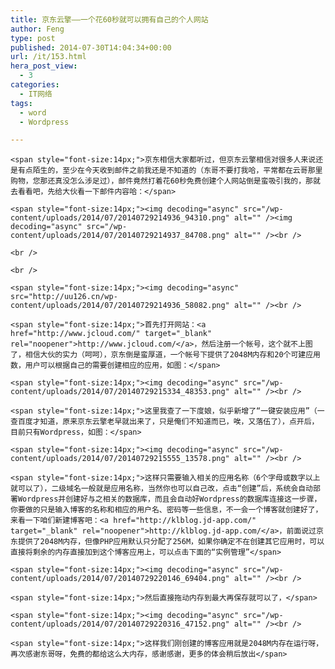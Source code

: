 ```yaml
---
title: 京东云擎——一个花60秒就可以拥有自己的个人网站
author: Feng
type: post
published: 2014-07-30T14:04:34+00:00
url: /it/153.html
hera_post_view:
  - 3
categories:
  - IT网络
tags:
  - word
  - Wordpress

---
```

    <span style="font-size:14px;">京东相信大家都听过，但京东云擎相信对很多人来说还是有点陌生的，至少在今天收到邮件之前我还是不知道的（东哥不要打我哈，平常都在云哥那里购物，您那还真没怎么涉足过），邮件竟然打着花60秒免费创建个人网站倒是蛮吸引我的，那就去看看吧，先给大伙看一下邮件内容哈：</span>
    
    <span style="font-size:14px;"><img decoding="async" src="/wp-content/uploads/2014/07/20140729214936_94310.png" alt="" /><img decoding="async" src="/wp-content/uploads/2014/07/20140729214937_84708.png" alt="" /><br />

</span>

    <br />
    
    <br />
    
    <span style="font-size:14px;"><img decoding="async" src="http://uu126.cn/wp-content/uploads/2014/07/20140729214936_58082.png" alt="" /><br />

</span>

    <span style="font-size:14px;">首先打开网站：<a href="http://www.jcloud.com/" target="_blank" rel="noopener">http://www.jcloud.com/</a>，然后注册一个帐号，这个就不上图了，相信大伙的实力（呵呵），京东倒是蛮厚道，一个帐号下提供了2048M内存和20个可建应用数，用户可以根据自己的需要创建相应的应用，如图：</span>
    
    <span style="font-size:14px;"><img decoding="async" src="/wp-content/uploads/2014/07/20140729215334_48353.png" alt="" /><br />

</span>

    <span style="font-size:14px;">这里我查了一下度娘，似乎新增了“一键安装应用”（一查百度才知道，原来京东云擎老早就出来了，只是俺们不知道而已，唉，又落伍了），点开后，目前只有Wordpress，如图：</span>
    
    <span style="font-size:14px;"><img decoding="async" src="/wp-content/uploads/2014/07/20140729215555_13578.png" alt="" /><br />

</span>

    <span style="font-size:14px;">这样只需要输入相关的应用名称（6个字母或数字以上就可以了），二级域名一般就是应用名称，当然你也可以自己改，点击“创建”后，系统会自动部署Wordpress并创建好与之相关的数据库，而且会自动好Wordpress的数据库连接这一步骤，你要做的只是输入博客的名称和相应的用户名、密码等一些信息，不一会一个博客就创建好了，来看一下咱们新建博客吧：<a href="http://klblog.jd-app.com/" target="_blank" rel="noopener">http://klblog.jd-app.com/</a>，前面说过京东提供了2048M内存，但像PHP应用默认只分配了256M，如果你确定不在创建其它应用时，可以直接将剩余的内存直接加到这个博客应用上，可以点击下面的“实例管理”</span>
    
    <span style="font-size:14px;"><img decoding="async" src="/wp-content/uploads/2014/07/20140729220146_69404.png" alt="" /><br />

</span>

    <span style="font-size:14px;">然后直接拖动内存到最大再保存就可以了，</span>
    
    <span style="font-size:14px;"><img decoding="async" src="/wp-content/uploads/2014/07/20140729220316_47152.png" alt="" /><br />

</span>

    <span style="font-size:14px;">这样我们刚创建的博客应用就是2048M内存在运行呀，再次感谢东哥呀，免费的都给这么大内存，感谢感谢，更多的体会稍后放出</span>